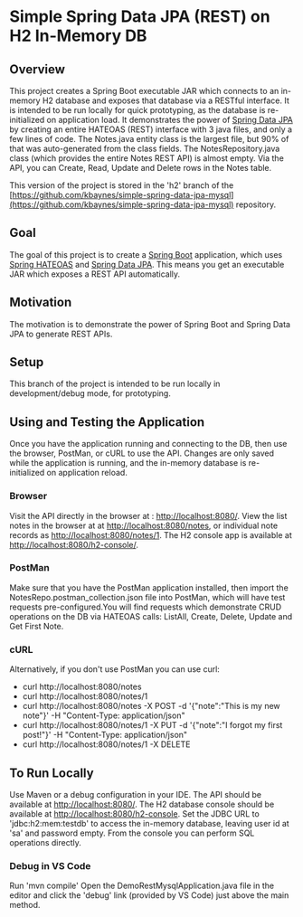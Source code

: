 # Simple Spring Data JPA (REST) on H2 In-Memory DB

## Overview
This project creates a Spring Boot executable JAR which connects to an in-memory H2 database and exposes that database via a RESTful interface. It is intended to be run locally for quick prototyping, as the database is re-initialized on application load. It demonstrates the power of [Spring Data JPA](https://spring.io/projects/spring-data-jpa) by creating an entire HATEOAS (REST) interface with 3 java files, and only a few lines of code. The Notes.java entity class is the largest file, but 90% of that was auto-generated from the class fields. The NotesRepository.java class (which provides the entire Notes REST API) is almost empty. Via the API, you can Create, Read, Update and Delete rows in the Notes table.

This version of the project is stored in the 'h2' branch of the [https://github.com/kbaynes/simple-spring-data-jpa-mysql](https://github.com/kbaynes/simple-spring-data-jpa-mysql) repository.

## Goal
The goal of this project is to create a [Spring Boot](https://spring.io/projects/spring-boot) application, which uses [Spring HATEOAS](https://spring.io/projects/spring-hateoas) and [Spring Data JPA](https://spring.io/projects/spring-data-jpa). This means you get an executable JAR which exposes a REST API automatically.

## Motivation
The motivation is to demonstrate the power of Spring Boot and Spring Data JPA to generate REST APIs.

## Setup
This branch of the project is intended to be run locally in development/debug mode, for prototyping.

## Using and Testing the Application

Once you have the application running and connecting to the DB, then use the browser, PostMan, or cURL to use the API. Changes are only saved while the application is running, and the in-memory database is re-initialized on application reload.

### Browser
Visit the API directly in the browser at : [http://localhost:8080/](http://localhost:8080/). View the list notes in the browser at at [http://localhost:8080/notes](http://localhost:8080/notes), or individual note records as [http://localhost:8080/notes/1](http://localhost:8080/notes/1). The H2 console app is available at [http://localhost:8080/h2-console/](http://localhost:8080/h2-console).

### PostMan
Make sure that you have the PostMan application installed, then import the NotesRepo.postman_collection.json file into PostMan, which will have test requests pre-configured.You will find requests which demonstrate CRUD operations on the DB via HATEOAS calls: ListAll, Create, Delete, Update and Get First Note.

### cURL
Alternatively, if you don't use PostMan you can use curl:
- curl http://localhost:8080/notes
- curl http://localhost:8080/notes/1
- curl http://localhost:8080/notes -X POST -d '{"note":"This is my new note"}' -H "Content-Type: application/json"
- curl http://localhost:8080/notes/1 -X PUT -d '{"note":"I forgot my first post!"}' -H "Content-Type: application/json"
- curl http://localhost:8080/notes/1 -X DELETE

## To Run Locally
Use Maven or a debug configuration in your IDE. The API should be available at [http://localhost:8080/](http://localhost:8080/). The H2 database console should be available at [http://localhost:8080/h2-console](http://localhost:8080/h2-console). Set the JDBC URL to 'jdbc:h2:mem:testdb' to access the in-memory database, leaving user id at 'sa' and password empty. From the console you can perform SQL operations directly.

### Debug in VS Code
Run 'mvn compile'
Open the DemoRestMysqlApplication.java file in the editor and click the 'debug' link (provided by VS Code) just above the main method.
